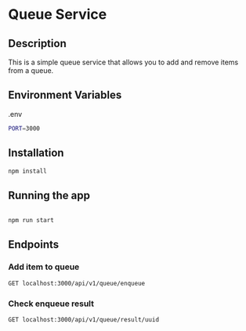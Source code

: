 # Queue Service

## Description

This is a simple queue service that allows you to add and remove items from a queue.

## Environment Variables

.env

```bash
PORT=3000
```

## Installation

```bash
npm install
```

## Running the app

```bash

npm run start
```

## Endpoints

### Add item to queue

```bash
GET localhost:3000/api/v1/queue/enqueue
```

### Check enqueue result

```bash
GET localhost:3000/api/v1/queue/result/uuid
```
